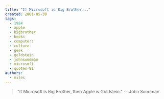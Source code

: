 ```yaml
---
title: "If Microsoft is Big Brother..."
created: 2001-05-30
tags:
  - 1984
  - apple
  - bigbrother
  - books
  - computers
  - culture
  - geek
  - goldstein
  - johnsundman
  - microsoft
  - quotes-81
authors:
  - miles
---
```


> "If Microsoft is Big Brother, then Apple is Goldstein." \-- John Sundman
